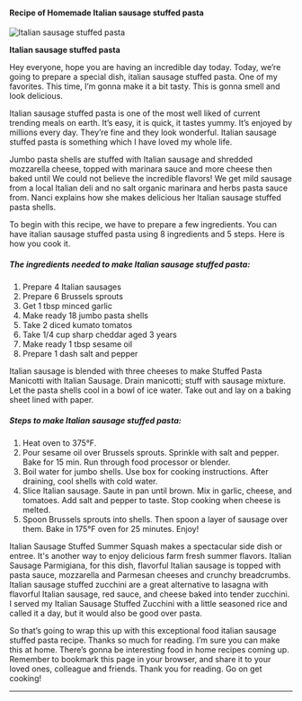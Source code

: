             

#### Recipe of Homemade Italian sausage stuffed pasta

![Italian sausage stuffed pasta](https://img-global.cpcdn.com/recipes/6539888237215744/751x532cq70/italian-sausage-stuffed-pasta-recipe-main-photo.jpg)

**Italian sausage stuffed pasta**

Hey everyone, hope you are having an incredible day today. Today, we’re going to prepare a special dish, italian sausage stuffed pasta. One of my favorites. This time, I’m gonna make it a bit tasty. This is gonna smell and look delicious.

Italian sausage stuffed pasta is one of the most well liked of current trending meals on earth. It’s easy, it is quick, it tastes yummy. It’s enjoyed by millions every day. They’re fine and they look wonderful. Italian sausage stuffed pasta is something which I have loved my whole life.

Jumbo pasta shells are stuffed with Italian sausage and shredded mozzarella cheese, topped with marinara sauce and more cheese then baked until We could not believe the incredible flavors! We get mild sausage from a local Italian deli and no salt organic marinara and herbs pasta sauce from. Nanci explains how she makes delicious her Italian sausage stuffed pasta shells.

To begin with this recipe, we have to prepare a few ingredients. You can have italian sausage stuffed pasta using 8 ingredients and 5 steps. Here is how you cook it.

##### The ingredients needed to make Italian sausage stuffed pasta:

1.  Prepare 4 Italian sausages
2.  Prepare 6 Brussels sprouts
3.  Get 1 tbsp minced garlic
4.  Make ready 18 jumbo pasta shells
5.  Take 2 diced kumato tomatos
6.  Take 1/4 cup sharp cheddar aged 3 years
7.  Make ready 1 tbsp sesame oil
8.  Prepare 1 dash salt and pepper

Italian sausage is blended with three cheeses to make Stuffed Pasta Manicotti with Italian Sausage. Drain manicotti; stuff with sausage mixture. Let the pasta shells cool in a bowl of ice water. Take out and lay on a baking sheet lined with paper.

##### Steps to make Italian sausage stuffed pasta:

1.  Heat oven to 375°F.
2.  Pour sesame oil over Brussels sprouts. Sprinkle with salt and pepper. Bake for 15 min. Run through food processor or blender.
3.  Boil water for jumbo shells. Use box for cooking instructions. After draining, cool shells with cold water.
4.  Slice Italian sausage. Saute in pan until brown. Mix in garlic, cheese, and tomatoes. Add salt and pepper to taste. Stop cooking when cheese is melted.
5.  Spoon Brussels sprouts into shells. Then spoon a layer of sausage over them. Bake in 175°F oven for 25 minutes. Enjoy!

Italian Sausage Stuffed Summer Squash makes a spectacular side dish or entree. It's another way to enjoy delicious farm fresh summer flavors. Italian Sausage Parmigiana, for this dish, flavorful Italian sausage is topped with pasta sauce, mozzarella and Parmesan cheeses and crunchy breadcrumbs. Italian sausage stuffed zucchini are a great alternative to lasagna with flavorful Italian sausage, red sauce, and cheese baked into tender zucchini. I served my Italian Sausage Stuffed Zucchini with a little seasoned rice and called it a day, but it would also be good over pasta.

So that’s going to wrap this up with this exceptional food italian sausage stuffed pasta recipe. Thanks so much for reading. I’m sure you can make this at home. There’s gonna be interesting food in home recipes coming up. Remember to bookmark this page in your browser, and share it to your loved ones, colleague and friends. Thank you for reading. Go on get cooking!

* * *
